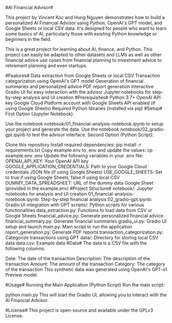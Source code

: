 #AI Financial Advisor#

This project by Vincent Koc and Hung Nguyen demonstrates how to build a personalized AI Financial Advisor using Python, OpenAI's GPT model, and Google Sheets or local CSV data. It's designed for people who want to learn some basics of AI, particularly those with existing Python knowledge or beginners in the field.

This is a great project for learning about AI, finance, and Python. This project can easily be adapted to other datasets and LLMs as well as other financial advice use cases from financial planning to investment advice to retirement planning and even startups.

#Features#
Data extraction from Google Sheets or local CSV
Transaction categorization using OpenAI's GPT model
Generation of financial summaries and personalized advice
PDF report generation
Interactive Gradio UI for easy interaction with the advisor
Jupyter notebooks for step-by-step analysis and UI creation
#Prerequisites#
Python 3.7+
OpenAI API key
Google Cloud Platform account with Google Sheets API enabled (if using Google Sheets)
Required Python libraries (installed via pip)
#Setup#
First Option (Jupyter Notebook):

Use the notebook notebook/01_financial-analysis-notebook.ipynb to setup your project and generate the data.
Use the notebook notebook/02_gradio-gpt.ipynb to test the advisor interface.
Second Option (Python Script):

Clone this repository
Install required dependencies: pip install -r requirements.txt
Copy example.env to .env and update the values:
cp example.env .env
Update the following variables in your .env file:
OPENAI_API_KEY: Your OpenAI API key
GOOGLE_APPLICATION_CREDENTIALS: Path to your Google Cloud credentials JSON file (if using Google Sheets)
USE_GOOGLE_SHEETS: Set to true if using Google Sheets, false if using local CSV
DUMMY_DATA_SPREADSHEET: URL of the dummy data Google Sheet (provided in the example.env)
#Project Structure#
notebook/: Jupyter notebooks for analysis and UI creation
01_financial-analysis-notebook.ipynb: Step-by-step financial analysis
02_gradio-gpt.ipynb: Gradio UI integration with GPT
scripts/: Python scripts for various functionalities
data_extraction.py: Functions to load data from CSV or Google Sheets
financial_advice.py: Generate personalized financial advice
financial_summary.py: Generate financial summaries
gradio_ui.py: Gradio UI setup and launch
main.py: Main script to run the application
report_generation.py: Generate PDF reports
transaction_categorization.py: Categorize transactions using GPT
data/: Directory for storing local CSV data
data.csv: Example data
#Data#
The data is a CSV file with the following columns:

Date: The date of the transaction
Description: The description of the transaction
Amount: The amount of the transaction
Category: The category of the transaction
This synthetic data was generated using OpenAI's GPT-o1 Preview model.

#Usage#
Running the Main Application (Python Script)
Run the main script:

python main.py
This will start the Gradio UI, allowing you to interact with the AI Financial Advisor.

#License#
This project is open-source and available under the GPLv3 License.
